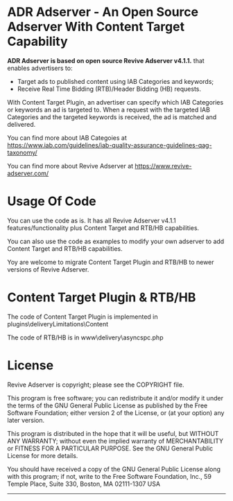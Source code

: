 # ADR Adserver - An Open Source Adserver With Content Target Capability
**ADR Adserver is based on open source Revive Adserver v4.1.1.** that enables advertisers to:

* Target ads to published content using IAB Categories and keywords;
* Receive Real Time Bidding (RTB)/Header Bidding (HB) requests.

With Content Target Plugin, an advertiser can specify which IAB Categories or keywords an ad is targeted to. When a request with the targeted IAB Categories and the targeted keywords is received, the ad is matched and delivered.

You can find more about IAB Categoies at https://www.iab.com/guidelines/iab-quality-assurance-guidelines-qag-taxonomy/

You can find more about Revive Adserver at https://www.revive-adserver.com/


# Usage Of Code

You can use the code as is. It has all Revive Adserver v4.1.1 features/functionality plus Content Target and RTB/HB capabilities.

You can also use the code as examples to modify your own adserver to add Content Target and RTB/HB capabilities.

Yoy are welcome to migrate Content Target Plugin and RTB/HB to newer versions of Revive Adserver.


# Content Target Plugin & RTB/HB

The code of Content Target Plugin is implemented in plugins\deliveryLimitations\Content

The code of RTB/HB is in www\delivery\asyncspc.php


# License

Revive Adserver is copyright; please see the COPYRIGHT file.

This program is free software; you can redistribute it and/or modify
it under the terms of the GNU General Public License as published by
the Free Software Foundation; either version 2 of the License, or
(at your option) any later version.

This program is distributed in the hope that it will be useful,
but WITHOUT ANY WARRANTY; without even the implied warranty of
MERCHANTABILITY or FITNESS FOR A PARTICULAR PURPOSE.  See the
GNU General Public License for more details.

You should have received a copy of the GNU General Public License
along with this program; if not, write to the Free Software
Foundation, Inc., 59 Temple Place, Suite 330, Boston, MA  02111-1307  USA

------------------------------------------------------------------------
